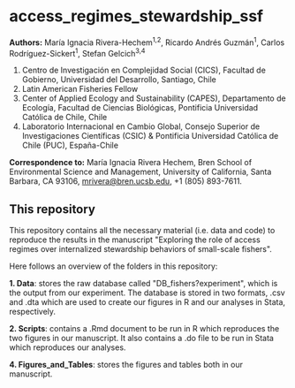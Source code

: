 # access_regimes_stewardship_ssf

__Authors:__ María Ignacia Rivera-Hechem<sup>1,2</sup>, Ricardo Andrés Guzmán<sup>1</sup>, Carlos Rodríguez-Sickert<sup>1</sup>, Stefan Gelcich<sup>3,4</sup>

1. Centro de Investigación en Complejidad Social (CICS), Facultad de Gobierno, Universidad del Desarrollo, Santiago, Chile
2. Latin American Fisheries Fellow
3. Center of Applied Ecology and Sustainability (CAPES), Departamento de Ecología, Facultad de Ciencias Biológicas, Pontificia Universidad Católica de Chile, Chile
4. Laboratorio Internacional en Cambio Global, Consejo Superior de Investigaciones Científicas (CSIC) & Pontificia Universidad Católica de Chile (PUC), España-Chile

__Correspondence to:__ María Ignacia Rivera Hechem, Bren School of Environmental Science and Management, University of California, Santa Barbara, CA 93106, mrivera@bren.ucsb.edu, +1 (805) 893-7611.

## This repository

This repository contains all the necessary material (i.e. data and code) to reproduce the results in the manuscript "Exploring the role of access regimes over internalized  stewardship behaviors of small-scale fishers". 

Here follows an overview of the folders in this repository:

**1. Data**: stores the raw database called "DB_fishers?experiment", which is the output from our experiment. The database is stored in two formats, .csv and .dta which are used to create our figures in R and our analyses in Stata, respectively. 

**2. Scripts**: contains a .Rmd document to be run in R which reproduces the two figures in our manuscript. It also contains a .do file to be run in Stata which reproduces our analyses.

**4. Figures_and_Tables**: stores the figures and tables both in our manuscript. 

